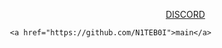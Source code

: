                            <a href="https://discordid.netlify.app/?id=873902369354706945">DISCORD</a>

                      <a href="https://github.com/N1TEB0I">main</a>
